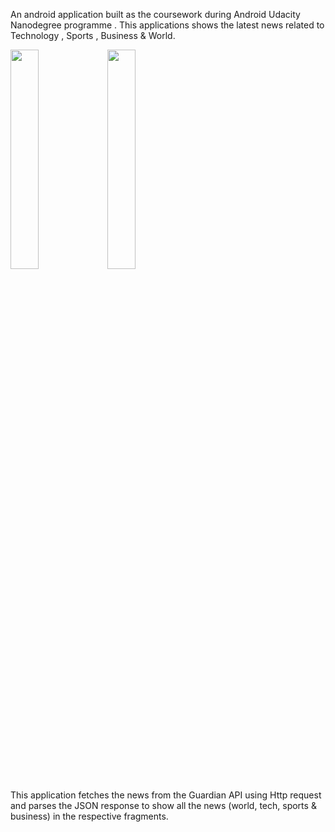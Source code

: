An android application built as the coursework during Android Udacity Nanodegree programme .
This applications shows the latest news related to Technology , Sports , Business & World.

<img src="NewsReader/app/src/main/res/1.jpeg" width="30%" />  <img src="NewsReader/app/src/main/res/2.jpeg" width="30%" />

This application fetches the news from the Guardian API using Http request and
parses the JSON response to show all the news (world, tech, sports & business) in
the respective fragments.

